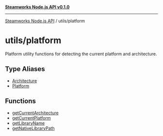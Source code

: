 [**Steamworks Node.js API v0.1.0**](../../README.md)

***

[Steamworks Node.js API](../../modules.md) / utils/platform

# utils/platform

Platform utility functions for detecting the current platform and architecture.

## Type Aliases

- [Architecture](type-aliases/Architecture.md)
- [Platform](type-aliases/Platform.md)

## Functions

- [getCurrentArchitecture](functions/getCurrentArchitecture.md)
- [getCurrentPlatform](functions/getCurrentPlatform.md)
- [getLibraryName](functions/getLibraryName.md)
- [getNativeLibraryPath](functions/getNativeLibraryPath.md)

